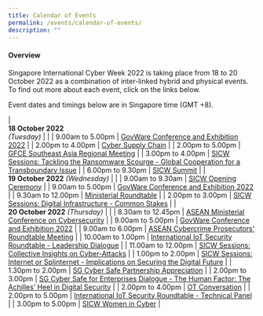 ```yaml
---
title: Calendar of Events
permalink: /events/calendar-of-events/
description: ""
---
```

#### **Overview**

Singapore International Cyber Week 2022 is taking place from 18 to 20 October 2022 as a combination of inter-linked hybrid and physical events. To find out more about each event, click on the links below.

Event dates and timings below are in Singapore time (GMT +8). 

| <br> **18 October 2022** <br>*(Tuesday)* |                                                                                                |
| 9.00am to 5.00pm           | [GovWare Conference and Exhibition 2022](/events/18-October-2022/GovWare-conference-and-exhibition/)                               |
| 2.00pm to 4.00pm           | [Cyber Supply Chain](/events/18-October-2022/cyber-supply-chain)                                                         |
| 2.00pm to 5.00pm           | [GFCE Southeast Asia Regional Meeting](/events/18-October-2022/gfce)                                                         |
| 3.00pm to 4.00pm           | [SICW Sessions: Tackling the Ransomware Scourge - Global Cooperation for a Transboundary Issue](/events/18-October-2022/tackling-the-ransomware-scourge-global-cooperation/)                               |
| 6.00pm to 9.30pm           | [SICW Summit](/events/18-October-2022/sicw-summit)                                                         |
| <br> **19 October 2022** *(Wednesday)*          |                                                                                           |
| 9.00am to 9.30am           | [SICW Opening Ceremony](/events/19-October-2022/sicw-opening-ceremony)                                                         |
| 9.00am to 5.00pm           | [GovWare Conference and Exhibition 2022](/events/19-October-2022/GovWare-conference-and-exhibition/)                               |
| 9.30am to 12.00pm           | [Ministerial Roundtable](/events/19-October-2022/ministerial-roundtable) |
| 2.00pm to 3.00pm              | [SICW Sessions: Digital Infrastructure - Common Stakes](/events/19-October-2022/digital-infrastructure/)                                    |
| <br> **20 October 2022** *(Thursday)* |                                                                                                |
| 8.30am to 12.45pm           | [ASEAN Ministerial Conference on Cybersecurity](/events/20-October-2022/amcc)                                                         |
| 9.00am to 5.00pm           | [GovWare Conference and Exhibition 2022](/events/20-October-2022/GovWare-conference-and-exhibition/)                               |
| 9.00am to 6.00pm           | [ASEAN Cybercrime Prosecutors' Roundtable Meeting](/events/20-October-2022/acprm)                                                         |
| 10.00am to 1.00pm           | [International IoT Security Roundtable - Leadership Dialogue](/events/20-October-2022/IIOTSRT-leadership-dialogue/)                                                         |
| 11.00am to 12.00pm           | [SICW Sessions: Collective Insights on Cyber-Attacks](/events/20-October-2022/collective-insight-on-cyber-attacks/)     |
| 1.00pm to 2.00pm           | [SICW Sessions: Internet or Splinternet - Implications on Securing the Digital Future](/events/20-October-2022/internet-or-splinternet/)     |
| 1.30pm to 2.00pm           | [SG Cyber Safe Partnership Appreciation](/events/20-October-2022/sgcs-partnership-appreciation/)                                                         |
| 2.00pm to 3.00pm           | [SG Cyber Safe for Enterprises Dialogue - The Human Factor: The Achilles’ Heel in Digital Security](/events/20-October-2022/sgcs-enterprises-dialogue/)                                                         |
| 2.00pm to 4.00pm           | [OT Conversation](/events/20-October-2022/ot-conversation)                                                         |
| 2.00pm to 5.00pm           | [International IoT Security Roundtable - Technical Panel](/events/20-October-2022/IIOTSRT-technical-panel)                                                         |
| 3.00pm to 5.00pm           | [SICW Women in Cyber](/events/20-October-2022/women-in-cyber)                                                         |